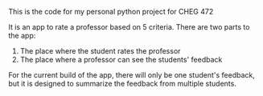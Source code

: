 This is the code for my personal python project for CHEG 472

It is an app to rate a professor based on 5 criteria. There are two parts to the app:
1. The place where the student rates the professor
2. The place where a professor can see the students' feedback

For the current build of the app, there will only be one student's feedback, but it is designed to summarize the feedback from multiple students.
